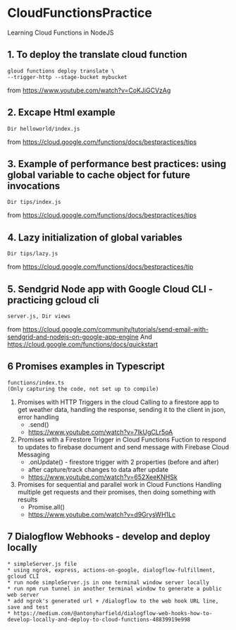 # CloudFunctionsPractice
Learning Cloud Functions in NodeJS

## 1. To deploy the translate cloud function
    gloud functions deploy translate \
    --trigger-http --stage-bucket mybucket

from https://www.youtube.com/watch?v=CoKJiGCVzAg

## 2. Excape Html example 
    Dir helloworld/index.js
from https://cloud.google.com/functions/docs/bestpractices/tips

## 3. Example of performance best practices: using global variable to cache object for future invocations
    Dir tips/index.js
from https://cloud.google.com/functions/docs/bestpractices/tips

## 4. Lazy initialization of global variables
    Dir tips/lazy.js
from https://cloud.google.com/functions/docs/bestpractices/tip

## 5. Sendgrid Node app with Google Cloud CLI - practicing gcloud cli
    server.js, Dir views
from https://cloud.google.com/community/tutorials/send-email-with-sendgrid-and-nodejs-on-google-app-engine
And https://cloud.google.com/functions/docs/quickstart

## 6 Promises examples in Typescript
    functions/index.ts
    (Only capturing the code, not set up to compile)
1.  Promises with HTTP Triggers in the cloud
    Calling to a firestore app to get weather data, handling the response, sending it to the client in json, error handling
    * .send()
    * https://www.youtube.com/watch?v=7IkUgCLr5oA
2. Promises with a Firestore Trigger in Cloud Functions
    Fuction to respond to updates to firebase document and send message with Firebase Cloud Messaging
    * .onUpdate() - firestore trigger with 2 properties (before and after)
    * after capture/track changes to data after update
    * https://www.youtube.com/watch?v=652XeeKNHSk
3.  Promises for sequential and parallel work in Cloud Functions
    Handling multiple get requests and their promises, then doing something with results
    * Promise.all()
    * https://www.youtube.com/watch?v=d9GrysWH1Lc

## 7 Dialogflow Webhooks - develop and deploy locally 
    * simpleServer.js file
    * using ngrok, express, actions-on-google, dialogflow-fulfillment, gcloud CLI
    * run node simpleServer.js in one terminal window server locally    
    * run npm run tunnel in another terminal window to generate a public web server
    * add ngrok's generated url + /dialogflow to the web hook URL line, save and test
    * https://medium.com/@antonyharfield/dialogflow-web-hooks-how-to-develop-locally-and-deploy-to-cloud-functions-48839919e998